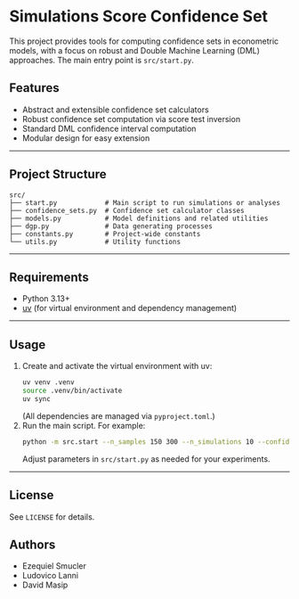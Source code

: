 # Simulations Score Confidence Set

This project provides tools for computing confidence sets in econometric models, with a focus on robust and Double Machine Learning (DML) approaches. The main entry point is `src/start.py`.

## Features
- Abstract and extensible confidence set calculators
- Robust confidence set computation via score test inversion
- Standard DML confidence interval computation
- Modular design for easy extension

---

## Project Structure
```
src/
├── start.py            # Main script to run simulations or analyses
├── confidence_sets.py  # Confidence set calculator classes
├── models.py           # Model definitions and related utilities
├── dgp.py              # Data generating processes
├── constants.py        # Project-wide constants
└── utils.py            # Utility functions
```

---

## Requirements
- Python 3.13+
- [uv](https://github.com/astral-sh/uv) (for virtual environment and dependency management)

---

## Usage
1. Create and activate the virtual environment with uv:
   ```sh
   uv venv .venv
   source .venv/bin/activate
   uv sync
   ```
   (All dependencies are managed via `pyproject.toml`.)
2. Run the main script. For example:
   ```sh
   python -m src.start --n_samples 150 300 --n_simulations 10 --confidence_set_methods DRML Score
   ```
   Adjust parameters in `src/start.py` as needed for your experiments.

---

## License
See `LICENSE` for details.

## Authors
- Ezequiel Smucler
- Ludovico Lanni
- David Masip

